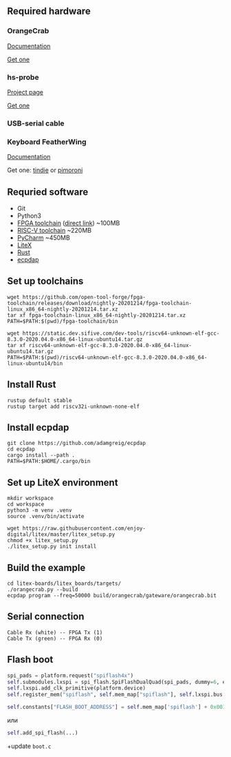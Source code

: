 ## Required hardware

### OrangeCrab

[Documentation](https://gregdavill.github.io/OrangeCrab/r0.2/)

[Get one](https://store.groupgets.com/collections/frontpage/products/orangecrab)

### hs-probe

[Project page](https://github.com/probe-rs/hs-probe)

[Get one](https://github.com/probe-rs/hs-probe/issues/7#issuecomment-717924548)

### USB-serial cable

### Keyboard FeatherWing

[Documentation](https://www.solder.party/docs/keyboard-featherwing/)

Get one: [tindie](https://www.tindie.com/products/arturo182/keyboard-featherwing-qwerty-keyboard-26-lcd/) or [pimoroni](https://shop.pimoroni.com/products/keyboard-featherwing-qwerty-keyboard-2-6-lcd)

## Requried software

* Git
* Python3
* [FPGA toolchain](https://github.com/open-tool-forge/fpga-toolchain/releases) ([direct link](https://github.com/open-tool-forge/fpga-toolchain/releases/download/nightly-20201214/fpga-toolchain-linux_x86_64-nightly-20201214.tar.xz)) ~100MB
* [RISC-V toolchain](https://static.dev.sifive.com/dev-tools/riscv64-unknown-elf-gcc-8.3.0-2020.04.0-x86_64-linux-ubuntu14.tar.gz) ~220MB
* [PyCharm](https://www.jetbrains.com/pycharm/download/) ~450MB
* [LiteX](https://github.com/enjoy-digital/litex/)
* [Rust](https://www.rust-lang.org/tools/install)
* [ecpdap](https://github.com/adamgreig/ecpdap)

## Set up toolchains

```console
wget https://github.com/open-tool-forge/fpga-toolchain/releases/download/nightly-20201214/fpga-toolchain-linux_x86_64-nightly-20201214.tar.xz
tar xf fpga-toolchain-linux_x86_64-nightly-20201214.tar.xz
PATH=$PATH:$(pwd)/fpga-toolchain/bin

wget https://static.dev.sifive.com/dev-tools/riscv64-unknown-elf-gcc-8.3.0-2020.04.0-x86_64-linux-ubuntu14.tar.gz
tar xf riscv64-unknown-elf-gcc-8.3.0-2020.04.0-x86_64-linux-ubuntu14.tar.gz
PATH=$PATH:$(pwd)/riscv64-unknown-elf-gcc-8.3.0-2020.04.0-x86_64-linux-ubuntu14/bin
```

## Install Rust

```console
rustup default stable
rustup target add riscv32i-unknown-none-elf
```

## Install ecpdap

```console
git clone https://github.com/adamgreig/ecpdap
cd ecpdap
cargo install --path .
PATH=$PATH:$HOME/.cargo/bin
```

## Set up LiteX environment

```console
mkdir workspace
cd workspace
python3 -m venv .venv
source .venv/bin/activate

wget https://raw.githubusercontent.com/enjoy-digital/litex/master/litex_setup.py
chmod +x litex_setup.py
./litex_setup.py init install
```

## Build the example

```console
cd litex-boards/litex_boards/targets/
./orangecrab.py --build
ecpdap program --freq=50000 build/orangecrab/gateware/orangecrab.bit
```

## Serial connection

```
Cable Rx (white) -- FPGA Tx (1)
Cable Tx (green) -- FPGA Rx (0)
```

## Flash boot

```python
spi_pads = platform.request("spiflash4x")
self.submodules.lxspi = spi_flash.SpiFlashDualQuad(spi_pads, dummy=6, endianness="little")
self.lxspi.add_clk_primitive(platform.device)
self.register_mem("spiflash", self.mem_map["spiflash"], self.lxspi.bus, size=16 * 1024 * 1024)

self.constants["FLASH_BOOT_ADDRESS"] = self.mem_map['spiflash'] + 0x00100000
```
или

```python
self.add_spi_flash(...)
```

+update `boot.c`
